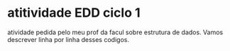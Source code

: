 # atitividade EDD ciclo 1 
 atividade pedida pelo meu prof da facul sobre estrutura de dados. Vamos descrever linha por linha desses codigos.
